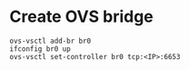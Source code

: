 ﻿# Create OVS bridge   

```
ovs-vsctl add-br br0
ifconfig br0 up
ovs-vsctl set-controller br0 tcp:<IP>:6653
```

<br>